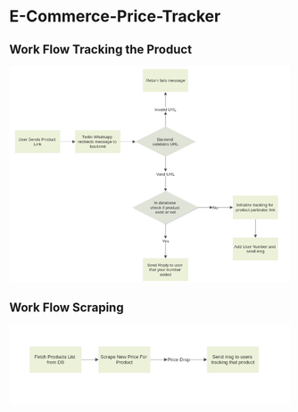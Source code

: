 # E-Commerce-Price-Tracker


## Work Flow Tracking the Product
![Track Product](https://github.com/sumit23802380/E-Commerce-Price-Tracker/blob/main/Workflow-Tracking-Of-Product.png?raw=true)



## Work Flow Scraping
![Scraping WorkFlow](https://github.com/sumit23802380/E-Commerce-Price-Tracker/blob/main/Workflow-scraping-product.png?raw=true)